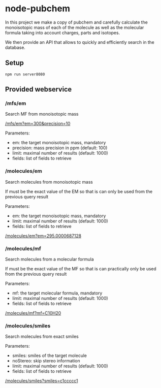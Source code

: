 # node-pubchem

In this project we make a copy of pubchem and carefully calculate the monoisotopic mass of each of the molecule as well as the molecular formula taking into account charges, parts and isotopes.

We then provide an API that allows to quickly and efficiently search in the database.

## Setup

`npm run server8080`

## Provided webservice

### /mfs/em

Search MF from monoisotopic mass

[/mfs/em?em=300&precision=10](/mfs/em?em=300&precision=10)

Parameters:

- em: the target monoisotopic mass, mandatory
- precision: mass precision in ppm (default: 100)
- limit: maximal number of results (default: 1000)
- fields: list of fields to retrieve

### /molecules/em

Search molecules from monoisotopic mass

If must be the exact value of the EM so that is can only be used from the previous query result

Parameters:

- em: the target monoisotopic mass, mandatory
- limit: maximal number of results (default: 1000)
- fields: list of fields to retrieve

[/molecules/em?em=295.0000687128](molecules/em?em=295.0000687128)

### /molecules/mf

Search molecules from a molecular formula

If must be the exact value of the MF so that is can practically only be used from the previous query result

Parameters:

- mf: the target molecular formula, mandatory
- limit: maximal number of results (default: 1000)
- fields: list of fields to retrieve

[/molecules/mf?mf=C10H20](/molecules/mf?mf=C10H20)

### /molecules/smiles

Search molecules from exact smiles

Parameters:

- smiles: smiles of the target molecule
- noStereo: skip stereo information
- limit: maximal number of results (default: 1000)
- fields: list of fields to retrieve

[/molecules/smiles?smiles=c1ccccc1](/molecules/smiles?smiles=c1ccccc1)
